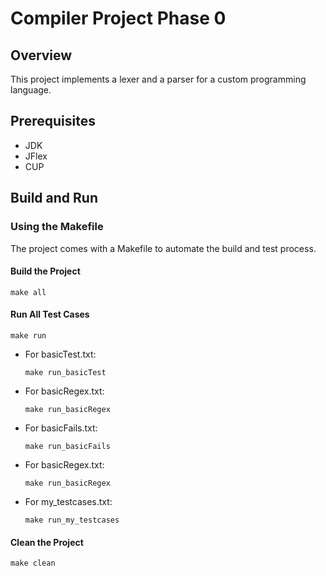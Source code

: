 Compiler Project Phase 0
================
## Overview

This project implements a lexer and a parser for a custom programming language.

## Prerequisites
- JDK
- JFlex
- CUP 

## Build and Run

### Using the Makefile

The project comes with a Makefile to automate the build and test process.

#### Build the Project
```
make all
```

#### Run All Test Cases
```
make run
```

- For basicTest.txt:
    ```
    make run_basicTest
    ```
  
- For basicRegex.txt:
    ```
    make run_basicRegex
    ```
  
- For basicFails.txt:
    ```
    make run_basicFails
    ```

- For basicRegex.txt:
    ```
    make run_basicRegex
    ```

- For my_testcases.txt:
    ```
    make run_my_testcases
    ```

#### Clean the Project
```
make clean
```
